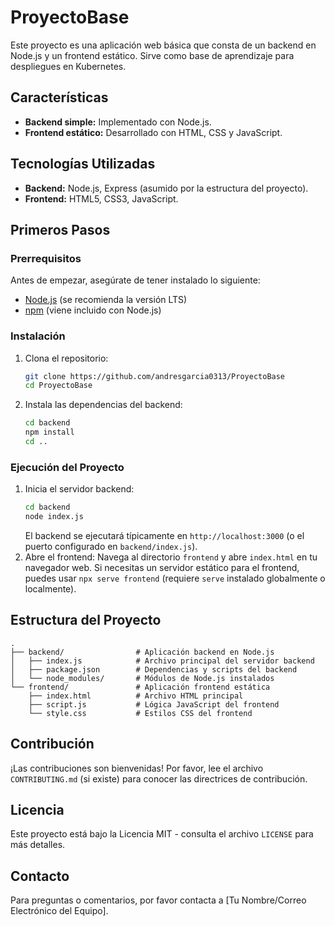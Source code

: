 # ProyectoBase

Este proyecto es una aplicación web básica que consta de un backend en Node.js y un frontend estático. Sirve como base de aprendizaje para despliegues en Kubernetes.

## Características

*   **Backend simple:** Implementado con Node.js.
*   **Frontend estático:** Desarrollado con HTML, CSS y JavaScript.

## Tecnologías Utilizadas

*   **Backend:** Node.js, Express (asumido por la estructura del proyecto).
*   **Frontend:** HTML5, CSS3, JavaScript.

## Primeros Pasos

### Prerrequisitos

Antes de empezar, asegúrate de tener instalado lo siguiente:

*   [Node.js](https://nodejs.org/) (se recomienda la versión LTS)
*   [npm](https://www.npmjs.com/) (viene incluido con Node.js)

### Instalación

1.  Clona el repositorio:
    ```bash
    git clone https://github.com/andresgarcia0313/ProyectoBase
    cd ProyectoBase
    ```
2.  Instala las dependencias del backend:
    ```bash
    cd backend
    npm install
    cd ..
    ```

### Ejecución del Proyecto

1.  Inicia el servidor backend:
    ```bash
    cd backend
    node index.js
    ```
    El backend se ejecutará típicamente en `http://localhost:3000` (o el puerto configurado en `backend/index.js`).
2.  Abre el frontend:
    Navega al directorio `frontend` y abre `index.html` en tu navegador web. Si necesitas un servidor estático para el frontend, puedes usar `npx serve frontend` (requiere `serve` instalado globalmente o localmente).

## Estructura del Proyecto

```
.
├── backend/                # Aplicación backend en Node.js
│   ├── index.js            # Archivo principal del servidor backend
│   ├── package.json        # Dependencias y scripts del backend
│   └── node_modules/       # Módulos de Node.js instalados
└── frontend/               # Aplicación frontend estática
    ├── index.html          # Archivo HTML principal
    ├── script.js           # Lógica JavaScript del frontend
    └── style.css           # Estilos CSS del frontend
```

## Contribución

¡Las contribuciones son bienvenidas! Por favor, lee el archivo `CONTRIBUTING.md` (si existe) para conocer las directrices de contribución.

## Licencia

Este proyecto está bajo la Licencia MIT - consulta el archivo `LICENSE` para más detalles.

## Contacto

Para preguntas o comentarios, por favor contacta a [Tu Nombre/Correo Electrónico del Equipo].
